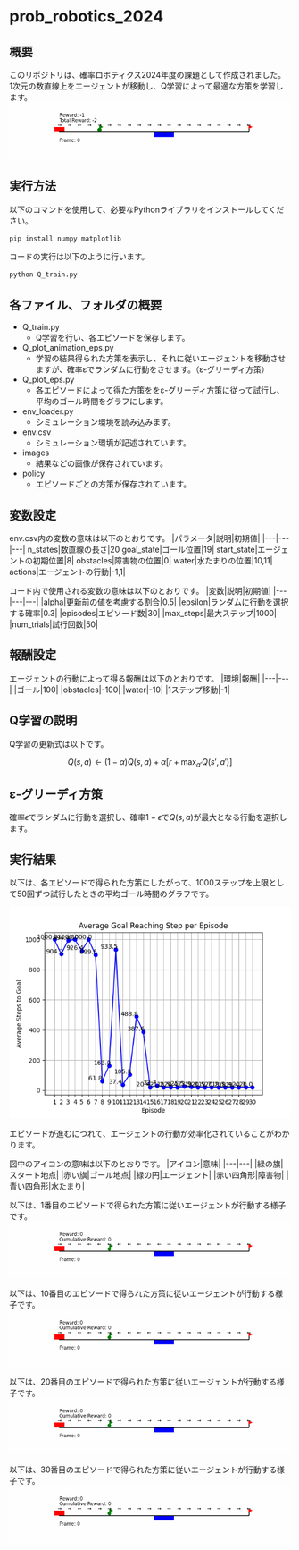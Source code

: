 # prob_robotics_2024

## 概要
このリポジトリは、確率ロボティクス2024年度の課題として作成されました。  
1次元の数直線上をエージェントが移動し、Q学習によって最適な方策を学習します。
![実行例](images/episode_29.gif)

## 実行方法
以下のコマンドを使用して、必要なPythonライブラリをインストールしてください。
```bash
pip install numpy matplotlib
```
コードの実行は以下のように行います。
```bash
python Q_train.py
```

## 各ファイル、フォルダの概要
* Q_train.py
  * Q学習を行い、各エピソードを保存します。
* Q_plot_animation_eps.py
  * 学習の結果得られた方策を表示し、それに従いエージェントを移動させますが、確率εでランダムに行動をさせます。（ε-グリーディ方策）
* Q_plot_eps.py
  * 各エピソードによって得た方策ををε-グリーディ方策に従って試行し、平均のゴール時間をグラフにします。
* env_loader.py
  * シミュレーション環境を読み込みます。
* env.csv
  * シミュレーション環境が記述されています。
* images
  * 結果などの画像が保存されています。
* policy
  * エピソードごとの方策が保存されています。

## 変数設定
env.csv内の変数の意味は以下のとおりです。
|パラメータ|説明|初期値|
|---|---|---|
n_states|数直線の長さ|20
goal_state|ゴール位置|19|
start_state|エージェントの初期位置|8|
obstacles|障害物の位置|0|
water|水たまりの位置|10,11|
actions|エージェントの行動|-1,1|

コード内で使用される変数の意味は以下のとおりです。
|変数|説明|初期値|
|---|---|---|
|alpha|更新前の値を考慮する割合|0.5|
|epsilon|ランダムに行動を選択する確率|0.3|
|episodes|エピソード数|30|
|max_steps|最大ステップ|1000|
|num_trials|試行回数|50|

## 報酬設定
エージェントの行動によって得る報酬は以下のとおりです。
|環境|報酬|
|---|---|
|ゴール|100|
|obstacles|-100|
|water|-10|
|1ステップ移動|-1|

## Q学習の説明
Q学習の更新式は以下です。

```math
Q(s, a) \leftarrow (1 - \alpha)Q(s, a) + \alpha \left[ r + \max_{a'} Q(s', a') \right]
```

## ε-グリーディ方策
確率$`\epsilon`$でランダムに行動を選択し、確率$`1 - \epsilon`$で$`Q(s, a)`$が最大となる行動を選択します。

## 実行結果
以下は、各エピソードで得られた方策にしたがって、1000ステップを上限として50回ずつ試行したときの平均ゴール時間のグラフです。

![平均ゴール時間](images/average_goal_time.png)

エピソードが進むにつれて、エージェントの行動が効率化されていることがわかります。

図中のアイコンの意味は以下のとおりです。
|アイコン|意味|
|---|---|
|緑の旗|スタート地点|
|赤い旗|ゴール地点|
|緑の円|エージェント|
|赤い四角形|障害物|
|青い四角形|水たまり|

以下は、1番目のエピソードで得られた方策に従いエージェントが行動する様子です。
![エピソード1](images/episode_1.gif)

以下は、10番目のエピソードで得られた方策に従いエージェントが行動する様子です。
![エピソード10](images/episode_10.gif)

以下は、20番目のエピソードで得られた方策に従いエージェントが行動する様子です。
![エピソード20](images/episode_20.gif)

以下は、30番目のエピソードで得られた方策に従いエージェントが行動する様子です。
![エピソード30](images/episode_30.gif)